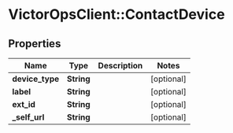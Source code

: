 # VictorOpsClient::ContactDevice

## Properties

| Name            | Type       | Description | Notes      |
| --------------- | ---------- | ----------- | ---------- |
| **device_type** | **String** |             | [optional] |
| **label**       | **String** |             | [optional] |
| **ext_id**      | **String** |             | [optional] |
| **\_self_url**  | **String** |             | [optional] |
